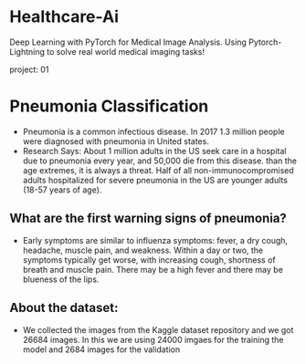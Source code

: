 # Healthcare-Ai

Deep Learning with PyTorch for Medical Image Analysis. Using Pytorch-Lightning to solve real world medical imaging tasks!


project: 01
# Pneumonia Classification 


* Pneumonia is a common infectious disease. In 2017 1.3 million people were diagnosed with pneumonia in United states.
* Research Says: About 1 million adults in the US seek care in a hospital due to pneumonia every year, and 50,000 die from this disease. than the age extremes, it is always a threat. Half of all non-immunocompromised adults hospitalized for severe pneumonia in the US are younger adults (18-57 years of age).

## What are the first warning signs of pneumonia?

- Early symptoms are similar to influenza symptoms: fever, a dry cough, headache, muscle pain, and weakness. Within a day or two, the symptoms typically get worse, with increasing cough, shortness of breath and muscle pain. There may be a high fever and there may be blueness of the lips.

## About the dataset:

- We collected the images from the Kaggle dataset repository and we got 26684 images. In this we are using 24000 imgaes for the training the model and 2684 images for the validation
